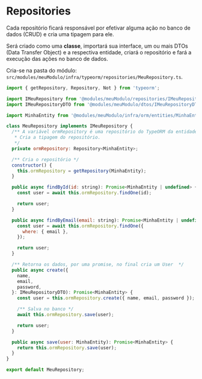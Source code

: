 # Repositories

Cada repositório ficará responsável por efetivar alguma ação no banco de dados (CRUD) e cria uma tipagem para ele.

Será criado como uma **classe**, importará sua interface, um ou mais DTOs (Data Transfer Object) e a respectiva entidade, criará o repositório e fará a execução das ações no banco de dados.

Cria-se na pasta do módulo: `src/modules/meuModulo/infra/typeorm/repositories/MeuRepository.ts`.

```js
import { getRepository, Repository, Not } from 'typeorm';

import IMeuRepository from '@modules/meuModulo/repositories/IMeuRepository';
import IMeuRepositoryDTO from '@modules/meuModulo/dtos/IMeuRepositoryDTO';

import MinhaEntity from '@modules/meuModulo/infra/orm/entities/MinhaEntity';

class MeuRepository implements IMeuRepository {
  /** A variável ormRepository é uma repositório do TypeORM da entidade User.
   * Cria a tipagem do repositório.
   */
  private ormRepository: Repository<MinhaEntity>;

  /** Cria o repositório */
  constructor() {
    this.ormRepository = getRepository(MinhaEntity);
  }

  public async findById(id: string): Promise<MinhaEntity | undefined> {
    const user = await this.ormRepository.findOne(id);

    return user;
  }

  public async findByEmail(email: string): Promise<MinhaEntity | undefined> {
    const user = await this.ormRepository.findOne({
      where: { email },
    });

    return user;
  }

  /** Retorna os dados, por uma promise, no final cria um User  */
  public async create({
    name,
    email,
    password,
  }: IMeuRepositoryDTO): Promise<MinhaEntity> {
    const user = this.ormRepository.create({ name, email, password });

    /** Salva no banco */
    await this.ormRepository.save(user);

    return user;
  }

  public async save(user: MinhaEntity): Promise<MinhaEntity> {
    return this.ormRepository.save(user);
  }
}

export default MeuRepository;

```
